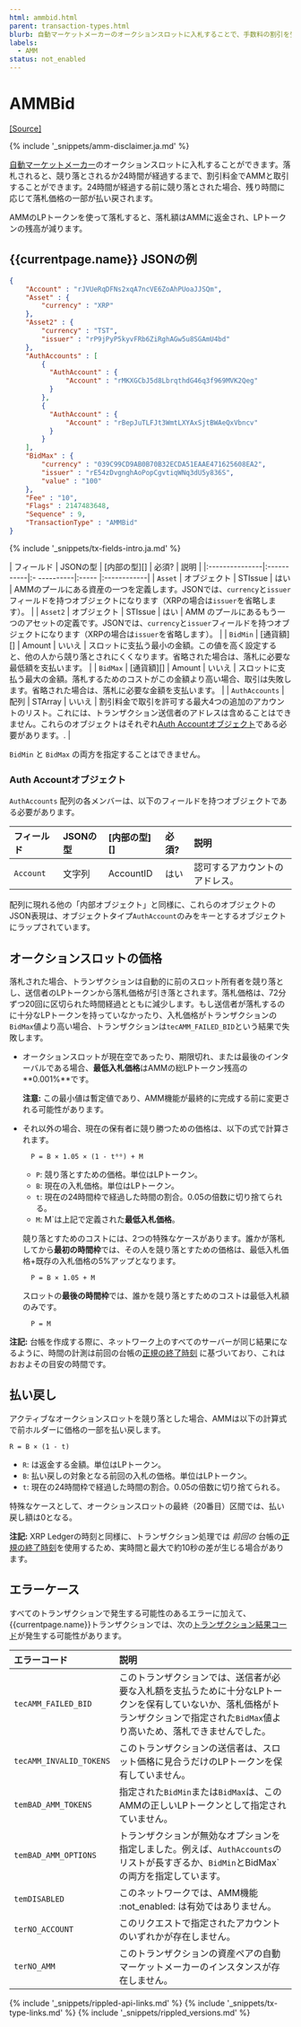 ```yaml
---
html: ammbid.html
parent: transaction-types.html
blurb: 自動マーケットメーカーのオークションスロットに入札することで、手数料の割引を受けることができます。
labels:
  - AMM
status: not_enabled
---
```

# AMMBid
[[Source]](https://github.com/gregtatcam/rippled/blob/amm-core-functionality/src/ripple/app/tx/impl/AMMBid.cpp "Source")
<!-- TODO: Update source link to merged version when available -->

{% include '_snippets/amm-disclaimer.ja.md' %}

[自動マーケットメーカー](automated-market-makers.html)のオークションスロットに入札することができます。落札されると、競り落とされるか24時間が経過するまで、割引料金でAMMと取引することができます。24時間が経過する前に競り落とされた場合、残り時間に応じて落札価格の一部が払い戻されます。

AMMのLPトークンを使って落札すると、落札額はAMMに返金され、LPトークンの残高が減ります。


## {{currentpage.name}} JSONの例

```json
{
    "Account" : "rJVUeRqDFNs2xqA7ncVE6ZoAhPUoaJJSQm",
    "Asset" : {
        "currency" : "XRP"
    },
    "Asset2" : {
        "currency" : "TST",
        "issuer" : "rP9jPyP5kyvFRb6ZiRghAGw5u8SGAmU4bd"
    },
    "AuthAccounts" : [
        {
          "AuthAccount" : {
              "Account" : "rMKXGCbJ5d8LbrqthdG46q3f969MVK2Qeg"
          }
        },
        {
          "AuthAccount" : {
              "Account" : "rBepJuTLFJt3WmtLXYAxSjtBWAeQxVbncv"
          }
        }
    ],
    "BidMax" : {
        "currency" : "039C99CD9AB0B70B32ECDA51EAAE471625608EA2",
        "issuer" : "rE54zDvgnghAoPopCgvtiqWNq3dU5y836S",
        "value" : "100"
    },
    "Fee" : "10",
    "Flags" : 2147483648,
    "Sequence" : 9,
    "TransactionType" : "AMMBid"
}
```

{% include '_snippets/tx-fields-intro.ja.md' %}

| フィールド       | JSONの型    | [内部の型][] | 必須?  | 説明 |
|:---------------|:-----------|:- ----------|:----- |:------------|
| `Asset`        | オブジェクト | STIssue      | はい  | AMMのプールにある資産の一つを定義します。JSONでは、`currency`と`issuer`フィールドを持つオブジェクトになります（XRPの場合は`issuer`を省略します）。 |
| `Asset2`       | オブジェクト | STIssue      | はい  | AMM のプールにあるもう一つのアセットの定義です。JSONでは、`currency`と`issuer`フィールドを持つオブジェクトになります（XRPの場合は`issuer`を省略します）。 |
| `BidMin`       | [通貨額][]  | Amount       | いいえ | スロットに支払う最小の金額。この値を高く設定すると、他の人から競り落とされにくくなります。省略された場合は、落札に必要な最低額を支払います。 |
| `BidMax`       | [通貨額][]  | Amount       | いいえ | スロットに支払う最大の金額。落札するためのコストがこの金額より高い場合、取引は失敗します。省略された場合は、落札に必要な金額を支払います。 |
| `AuthAccounts` | 配列        | STArray     | いいえ  | 割引料金で取引を許可する最大4つの追加のアカウントのリスト。これには、トランザクション送信者のアドレスは含めることはできません。これらのオブジェクトはそれぞれ[Auth Accountオブジェクト](#auth-accountオブジェクト)である必要があります。. |

`BidMin` と `BidMax` の両方を指定することはできません。

### Auth Accountオブジェクト

`AuthAccounts` 配列の各メンバーは、以下のフィールドを持つオブジェクトである必要があります。

| フィールド       | JSONの型   | [内部の型][] | 必須? | 説明 |
|:---------------|:----------|:-------------|:-----|:------------|
| `Account`      | 文字列     | AccountID    | はい | 認可するアカウントのアドレス。 |

配列に現れる他の「内部オブジェクト」と同様に、これらのオブジェクトのJSON表現は、オブジェクトタイプ`AuthAccount`のみをキーとするオブジェクトにラップされています。

## オークションスロットの価格

落札された場合、トランザクションは自動的に前のスロット所有者を競り落とし、送信者のLPトークンから落札価格が引き落とされます。落札価格は、72分ずつ20回に区切られた時間経過とともに減少します。もし送信者が落札するのに十分なLPトークンを持っていなかったり、入札価格がトランザクションの`BidMax`値より高い場合、トランザクションは`tecAMM_FAILED_BID`という結果で失敗します。

- オークションスロットが現在空であったり、期限切れ、または最後のインターバルである場合、**最低入札価格**はAMMの総LPトークン残高の**0.001%**です。

    **注意:** この最小値は暫定値であり、AMM機能が最終的に完成する前に変更される可能性があります。

- それ以外の場合、現在の保有者に競り勝つための価格は、以下の式で計算されます。

        P = B × 1.05 × (1 - t⁶⁰) + M

    - `P`: 競り落とすための価格。単位はLPトークン。
    - `B`: 現在の入札価格。単位はLPトークン。
    - `t`: 現在の24時間枠で経過した時間の割合。0.05の倍数に切り捨てられる。
    - `M`: M`は上記で定義された**最低入札価格**。

    競り落とすためのコストには、2つの特殊なケースがあります。誰かが落札してから**最初の時間枠**では、その人を競り落とすための価格は、最低入札価格+既存の入札価格の5%アップとなります。

        P = B × 1.05 + M

    スロットの**最後の時間枠**では、誰かを競り落とすためのコストは最低入札額のみです。

        P = M

**注記:** 台帳を作成する際に、ネットワーク上のすべてのサーバーが同じ結果になるように、時間の計測は前回の台帳の[正規の終了時刻](ledgers.html#ledger-close-times) に基づいており、これはおおよその目安の時間です。

## 払い戻し

アクティブなオークションスロットを競り落とした場合、AMMは以下の計算式で前ホルダーに価格の一部を払い戻します。

```text
R = B × (1 - t)
```

- `R`: は返金する金額。単位はLPトークン。
- `B`: 払い戻しの対象となる前回の入札の価格。単位はLPトークン。
- `t`: 現在の24時間枠で経過した時間の割合。0.05の倍数に切り捨てられる。

特殊なケースとして、オークションスロットの最終（20番目）区間では、払い戻し額は0となる。

**注記:** XRP Ledgerの時刻と同様に、トランザクション処理では _前回の_ 台帳の[正規の終了時刻](ledgers.html#ledger-close-times)を使用するため、実時間と最大で約10秒の差が生じる場合があります。


## エラーケース
すべてのトランザクションで発生する可能性のあるエラーに加えて、{{currentpage.name}}トランザクションでは、次の[トランザクション結果コード](transaction-results.html)が発生する可能性があります。

| エラーコード              | 説明                                          |
|:------------------------|:---------------------------------------------|
| `tecAMM_FAILED_BID`     | このトランザクションでは、送信者が必要な入札額を支払うために十分なLPトークンを保有していないか、落札価格がトランザクションで指定された`BidMax`値より高いため、落札できませんでした。 |
| `tecAMM_INVALID_TOKENS` | このトランザクションの送信者は、スロット価格に見合うだけのLPトークンを保有していません。 |
| `temBAD_AMM_TOKENS`     | 指定された`BidMin`または`BidMax`は、このAMMの正しいLPトークンとして指定されていません。 |
| `temBAD_AMM_OPTIONS`    | トランザクションが無効なオプションを指定しました。例えば、`AuthAccounts`のリストが長すぎるか、`BidMin`とBidMax` の両方を指定しています。 |
| `temDISABLED`           | このネットワークでは、AMM機能 :not_enabled: は有効ではありません。 |
| `terNO_ACCOUNT`         | このリクエストで指定されたアカウントのいずれかが存在しません。 |
| `terNO_AMM`             | このトランザクションの資産ペアの自動マーケットメーカーのインスタンスが存在しません。 |


<!--{# common link defs #}-->
{% include '_snippets/rippled-api-links.md' %}
{% include '_snippets/tx-type-links.md' %}
{% include '_snippets/rippled_versions.md' %}
